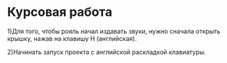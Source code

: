 # Курсовая работа
1)Для того, чтобы рояль начал издавать звуки, нужно сначала открыть крышку, нажав на клавишу H (английская).

2)Начинать запуск проекта с английской раскладкой клавиатуры.
